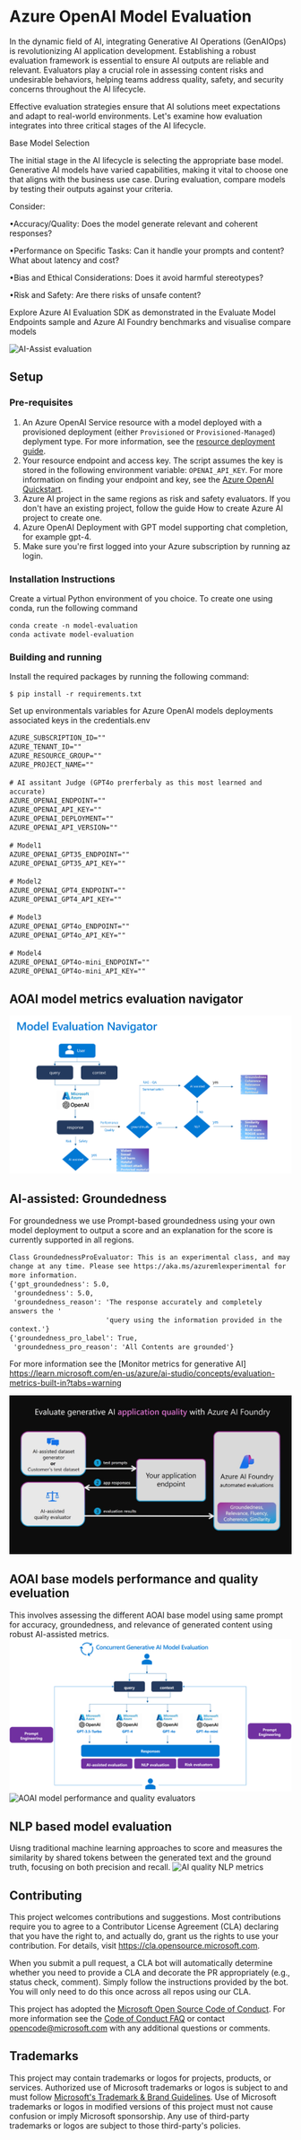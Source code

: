# Azure OpenAI Model Evaluation

In the dynamic field of AI, integrating Generative AI Operations (GenAIOps) is revolutionizing AI application development. Establishing a robust evaluation framework is essential to ensure AI outputs are reliable and relevant. Evaluators play a crucial role in assessing content risks and undesirable behaviors, helping teams address quality, safety, and security concerns throughout the AI lifecycle.

Effective evaluation strategies ensure that AI solutions meet expectations and adapt to real-world environments. Let's examine how evaluation integrates into three critical stages of the AI lifecycle.

Base Model Selection

The initial stage in the AI lifecycle is selecting the appropriate base model. Generative AI models have varied capabilities, making it vital to choose one that aligns with the business use case. During evaluation, compare models by testing their outputs against your criteria.

Consider:

•Accuracy/Quality: Does the model generate relevant and coherent responses?

•Performance on Specific Tasks: Can it handle your prompts and content? What about latency and cost?

•Bias and Ethical Considerations: Does it avoid harmful stereotypes?

•Risk and Safety: Are there risks of unsafe content?

Explore Azure AI Evaluation SDK as demonstrated in the Evaluate Model Endpoints sample and Azure AI Foundry benchmarks and visualise compare models

![AI-Assist evaluation](media/automated-evaluation-azure-ai-foundry.png)


## Setup

### Pre-requisites
1. An Azure OpenAI Service resource with a model deployed with a provisioned deployment (either ```Provisioned``` or ```Provisioned-Managed```) deplyment type. For more information, see the [resource deployment guide](https://learn.microsoft.com/azure/ai-services/openai/how-to/create-resource?pivots=web-portal).
2. Your resource endpoint and access key. The script assumes the key is stored in the following environment variable: ```OPENAI_API_KEY```. For more information on finding your endpoint and key, see the [Azure OpenAI Quickstart](https://learn.microsoft.com/azure/ai-services/openai/quickstart?tabs=command-line&pivots=programming-language-python#retrieve-key-and-endpoint).
3. Azure AI project in the same regions as risk and safety evaluators. If you don't have an existing project, follow the guide How to create Azure AI project to create one.
4. Azure OpenAI Deployment with GPT model supporting chat completion, for example gpt-4.
5. Make sure you're first logged into your Azure subscription by running az login.

### Installation Instructions

Create a virtual Python environment of you choice. To create one using conda, run the following command
```
conda create -n model-evaluation
conda activate model-evaluation
```

### Building and running

Install the required packages by running the following command:
```
$ pip install -r requirements.txt
```

Set up environmentals variables for Azure OpenAI models deployments associated keys in the credentials.env
```
AZURE_SUBSCRIPTION_ID=""
AZURE_TENANT_ID=""
AZURE_RESOURCE_GROUP=""
AZURE_PROJECT_NAME=""

# AI assitant Judge (GPT4o prerferbaly as this most learned and accurate)
AZURE_OPENAI_ENDPOINT=""
AZURE_OPENAI_API_KEY=""
AZURE_OPENAI_DEPLOYMENT=""
AZURE_OPENAI_API_VERSION=""

# Model1
AZURE_OPENAI_GPT35_ENDPOINT=""
AZURE_OPENAI_GPT35_API_KEY=""

# Model2
AZURE_OPENAI_GPT4_ENDPOINT=""
AZURE_OPENAI_GPT4_API_KEY=""

# Model3
AZURE_OPENAI_GPT4o_ENDPOINT=""
AZURE_OPENAI_GPT4o_API_KEY=""

# Model4
AZURE_OPENAI_GPT4o-mini_ENDPOINT=""
AZURE_OPENAI_GPT4o-mini_API_KEY=""
```
## AOAI model metrics evaluation navigator

![Metrics selection process](media/Model_Evaluation_Navigator.png)

## AI-assisted: Groundedness
For groundedness we use Prompt-based groundedness using your own model deployment to output a score and an explanation for the score is currently supported in all regions.
```
Class GroundednessProEvaluator: This is an experimental class, and may change at any time. Please see https://aka.ms/azuremlexperimental for more information.
{'gpt_groundedness': 5.0,
 'groundedness': 5.0,
 'groundedness_reason': 'The response accurately and completely answers the '
                        'query using the information provided in the context.'}
{'groundedness_pro_label': True,
 'groundedness_pro_reason': 'All Contents are grounded'}
```

For more information see the [Monitor metrics for generative AI] https://learn.microsoft.com/en-us/azure/ai-studio/concepts/evaluation-metrics-built-in?tabs=warning

![Quality evaluation process](media/quality-evaluation-diagram.png)

## AOAI base models performance and quality eveluation 
This involves assessing the different AOAI base model using same prompt for accuracy, groundedness, and relevance of generated content using robust AI-assisted metrics.
![Comparative AOAI model evaluation framework](media/Concurrent_GenAI_Model_Evaluation.png)
![AOAI model performance and quality evaluators](media/base_model_compare_ai_assist.png)

## NLP based model evaluation 
Uisng traditional machine learning approaches to score and measures the similarity by shared tokens between the generated text and the ground truth, focusing on both precision and recall.
![AI quality NLP metrics](media/nlp_assist_metrics.png)


## Contributing

This project welcomes contributions and suggestions.  Most contributions require you to agree to a
Contributor License Agreement (CLA) declaring that you have the right to, and actually do, grant us
the rights to use your contribution. For details, visit https://cla.opensource.microsoft.com.

When you submit a pull request, a CLA bot will automatically determine whether you need to provide
a CLA and decorate the PR appropriately (e.g., status check, comment). Simply follow the instructions
provided by the bot. You will only need to do this once across all repos using our CLA.

This project has adopted the [Microsoft Open Source Code of Conduct](https://opensource.microsoft.com/codeofconduct/).
For more information see the [Code of Conduct FAQ](https://opensource.microsoft.com/codeofconduct/faq/) or
contact [opencode@microsoft.com](mailto:opencode@microsoft.com) with any additional questions or comments.

## Trademarks

This project may contain trademarks or logos for projects, products, or services. Authorized use of Microsoft 
trademarks or logos is subject to and must follow 
[Microsoft's Trademark & Brand Guidelines](https://www.microsoft.com/legal/intellectualproperty/trademarks/usage/general).
Use of Microsoft trademarks or logos in modified versions of this project must not cause confusion or imply Microsoft sponsorship.
Any use of third-party trademarks or logos are subject to those third-party's policies.
